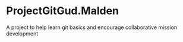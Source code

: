 # ProjectGitGud.Malden
A project to help learn git basics and encourage collaborative mission development
